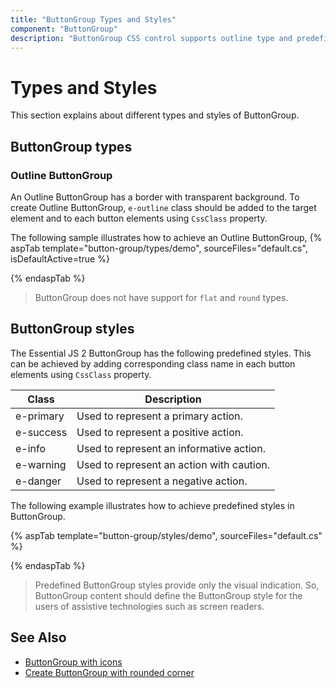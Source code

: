 ```yaml
---
title: "ButtonGroup Types and Styles"
component: "ButtonGroup"
description: "ButtonGroup CSS control supports outline type and predefined styles."
---
```


# Types and Styles

This section explains about different types and styles of ButtonGroup.

## ButtonGroup types

### Outline ButtonGroup

An Outline ButtonGroup has a border with transparent background. To create Outline ButtonGroup, `e-outline` class should
be added to the target element and to each button elements using `CssClass` property.

The following sample illustrates how to achieve an Outline ButtonGroup,
{% aspTab template="button-group/types/demo", sourceFiles="default.cs", isDefaultActive=true %}

{% endaspTab %}

> ButtonGroup does not have support for `flat` and `round` types.

## ButtonGroup styles

The Essential JS 2 ButtonGroup has the following predefined styles. This can be achieved by adding corresponding class name
in each button elements using `CssClass` property.

| Class | Description |
| -------- | -------- |
| e-primary | Used to represent a primary action. |
| e-success | Used to represent a positive action. |
| e-info | Used to represent an informative action. |
| e-warning | Used to represent an action with caution. |
| e-danger | Used to represent a negative action. |

The following example illustrates how to achieve predefined styles in ButtonGroup.

{% aspTab template="button-group/styles/demo", sourceFiles="default.cs" %}

{% endaspTab %}

> Predefined ButtonGroup styles provide only the visual indication. So,
ButtonGroup content should define the ButtonGroup style for the users of assistive technologies such as screen readers.

## See Also

* [ButtonGroup with icons](./how-to/create-buttongroup-with-icons)
* [Create ButtonGroup with rounded corner](./how-to/create-buttongroup-with-rounded-corner)